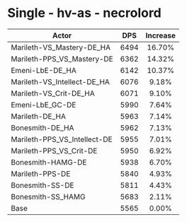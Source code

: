 # Single - hv-as - necrolord
| Actor | DPS | Increase |
|---|:---:|:---:|
|Marileth-VS_Mastery-DE_HA|6494|16.70%|
|Marileth-PPS_VS_Mastery-DE|6362|14.32%|
|Emeni-LbE-DE_HA|6142|10.37%|
|Marileth-VS_Intellect-DE_HA|6076|9.18%|
|Marileth-VS_Crit-DE_HA|6071|9.10%|
|Emeni-LbE_GC-DE|5990|7.64%|
|Marileth-DE_HA|5963|7.14%|
|Bonesmith-DE_HA|5962|7.13%|
|Marileth-PPS_VS_Intellect-DE|5955|7.01%|
|Marileth-PPS_VS_Crit-DE|5950|6.92%|
|Bonesmith-HAMG-DE|5938|6.70%|
|Marileth-PPS-DE|5840|4.93%|
|Bonesmith-SS-DE|5811|4.43%|
|Bonesmith-SS_HAMG|5683|2.11%|
|Base|5565|0.00%|
